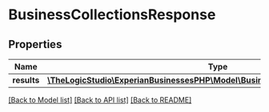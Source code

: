 # BusinessCollectionsResponse

## Properties
Name | Type | Description | Notes
------------ | ------------- | ------------- | -------------
**results** | [**\TheLogicStudio\ExperianBusinessesPHP\Model\BusinessCollectionsResponseResults**](BusinessCollectionsResponseResults.md) |  | [optional] 

[[Back to Model list]](../README.md#documentation-for-models) [[Back to API list]](../README.md#documentation-for-api-endpoints) [[Back to README]](../README.md)


